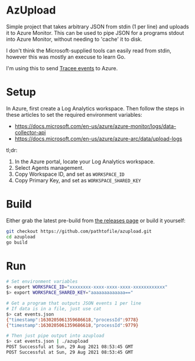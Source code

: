 # AzUpload

Simple project that takes arbitrary JSON from stdin (1 per line) and uploads it to
Azure Monitor. This can be used to pipe JSON for a programs stdout into Azure Monitor, without needing
to 'cache' it to disk.

I don't think the Microsoft-supplied tools can easily read from stdin, however this was mostly
an execuse to learn Go.

I'm using this to send [Tracee events](https://github.com/aquasecurity/tracee/tree/main/tracee-ebpf) to Azure.

# Setup
In Azure, first create a Log Analytics workspace.
Then follow the steps in these articles to set the required environment variables:
- https://docs.microsoft.com/en-us/azure/azure-monitor/logs/data-collector-api
- https://docs.microsoft.com/en-us/azure/azure-arc/data/upload-logs

tl;dr:
1. In the Azure portal, locate your Log Analytics workspace.
2. Select Agents management.
3. Copy Workspace ID, and set as `WORKSPACE_ID`
4. Copy Primary Key, and set as `WORKSPACE_SHARED_KEY`

# Build
Either grab the latest pre-build from [the releases page](https://github.com/pathtofile/azupload/releases)
or build it yourself:
```bash
git checkout https://github.com/pathtofile/azupload.git
cd azupload
go build
```

# Run
```bash
# Set environment variables
$> export WORKSPACE_ID="xxxxxxxx-xxxx-xxxx-xxxx-xxxxxxxxxxxx"
$> export WORKSPACE_SHARED_KEY="aaaaaaaaaaaaa=="

# Get a program that outputs JSON events 1 per line
# If data is in a file, just use cat
$> cat events.json
{"timestamp":1630205061359686618,"processId":9778}
{"timestamp":1630205061359686618,"processId":9779}

# Then just pipe output into azupload
$> cat events.json | ./azupload
POST Successful at Sun, 29 Aug 2021 08:53:45 GMT
POST Successful at Sun, 29 Aug 2021 08:53:45 GMT
```
